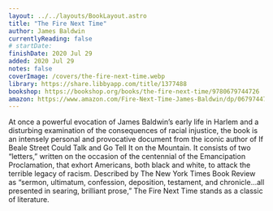 ```yaml
---
layout: ../../layouts/BookLayout.astro
title: "The Fire Next Time"
author: James Baldwin
currentlyReading: false
# startDate:
finishDate: 2020 Jul 29
added: 2020 Jul 29
notes: false
coverImage: /covers/the-fire-next-time.webp
library: https://share.libbyapp.com/title/1377488
bookshop: https://bookshop.org/books/the-fire-next-time/9780679744726
amazon: https://www.amazon.com/Fire-Next-Time-James-Baldwin/dp/067974472X
---
```


At once a powerful evocation of James Baldwin’s early life in Harlem and a disturbing examination of the consequences of racial injustice, the book is an intensely personal and provocative document from the iconic author of If Beale Street Could Talk and Go Tell It on the Mountain. It consists of two “letters,” written on the occasion of the centennial of the Emancipation Proclamation, that exhort Americans, both black and white, to attack the terrible legacy of racism. Described by The New York Times Book Review as “sermon, ultimatum, confession, deposition, testament, and chronicle...all presented in searing, brilliant prose,” The Fire Next Time stands as a classic of literature.  

